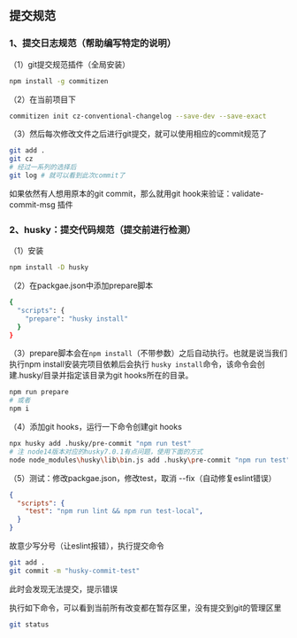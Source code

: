 ## 提交规范

### 1、提交日志规范（帮助编写特定的说明）

（1）git提交规范插件（全局安装）

```bash
npm install -g commitizen
```

（2）在当前项目下

```bash
commitizen init cz-conventional-changelog --save-dev --save-exact
```

（3）然后每次修改文件之后进行git提交，就可以使用相应的commit规范了

```bash
git add .
git cz
# 经过一系列的选择后
git log # 就可以看到此次commit了
```

如果依然有人想用原本的git commit，那么就用git hook来验证：validate-commit-msg 插件



### 2、husky：提交代码规范（提交前进行检测）

（1）安装

```bash
npm install -D husky
```

（2）在packgae.json中添加prepare脚本

```bash
{
  "scripts": {
    "prepare": "husky install"
  }
}
```

（3）prepare脚本会在`npm install`（不带参数）之后自动执行。也就是说当我们执行npm install安装完项目依赖后会执行 `husky install`命令，该命令会创建.husky/目录并指定该目录为git hooks所在的目录。

```bash
npm run prepare
# 或者
npm i
```

（4）添加git hooks，运行一下命令创建git hooks

```bash
npx husky add .husky/pre-commit "npm run test"
# 注 node14版本对应的husky7.0.1有点问题，使用下面的方式
node node_modules\husky\lib\bin.js add .husky\pre-commit "npm run test"
```

（5）测试：修改packgae.json，修改test，取消 --fix（自动修复eslint错误）

```json
{
  "scripts": {
    "test": "npm run lint && npm run test-local",
  }
}
```

故意少写分号（让eslint报错），执行提交命令

```bash
git add .
git commit -m "husky-commit-test"
```

此时会发现无法提交，提示错误

执行如下命令，可以看到当前所有改变都在暂存区里，没有提交到git的管理区里

```bash
git status
```







